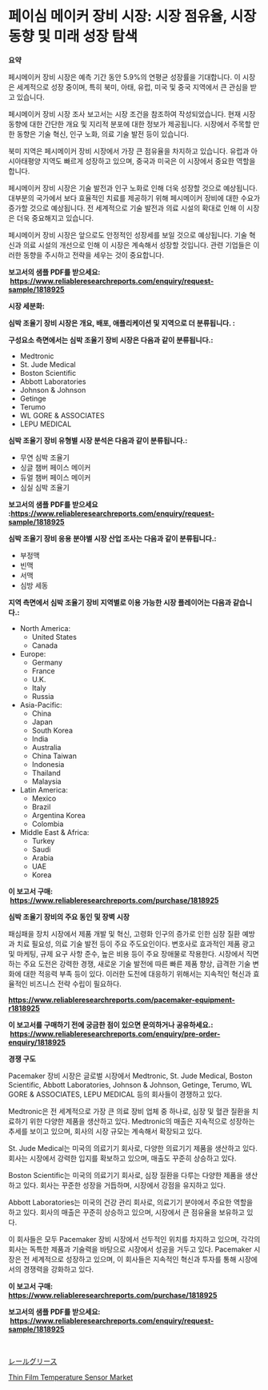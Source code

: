 <p><h1>페이심 메이커 장비 시장: 시장 점유율, 시장 동향 및 미래 성장 탐색</h1></p><p><strong>요약</strong></p>
<p><p>페시메이커 장비 시장은 예측 기간 동안 5.9%의 연평균 성장률을 기대합니다. 이 시장은 세계적으로 성장 중이며, 특히 북미, 아태, 유럽, 미국 및 중국 지역에서 큰 관심을 받고 있습니다.</p><p>페시메이커 장비 시장 조사 보고서는 시장 조건을 참조하여 작성되었습니다. 현재 시장 동향에 대한 간단한 개요 및 지리적 분포에 대한 정보가 제공됩니다. 시장에서 주목할 만한 동향은 기술 혁신, 인구 노화, 의료 기술 발전 등이 있습니다.</p><p>북미 지역은 페시메이커 장비 시장에서 가장 큰 점유율을 차지하고 있습니다. 유럽과 아시아태평양 지역도 빠르게 성장하고 있으며, 중국과 미국은 이 시장에서 중요한 역할을 합니다.</p><p>페시메이커 장비 시장은 기술 발전과 인구 노화로 인해 더욱 성장할 것으로 예상됩니다. 대부분의 국가에서 보다 효율적인 치료를 제공하기 위해 페시메이커 장비에 대한 수요가 증가할 것으로 예상됩니다. 전 세계적으로 기술 발전과 의료 시설의 확대로 인해 이 시장은 더욱 중요해지고 있습니다.</p><p>페시메이커 장비 시장은 앞으로도 안정적인 성장세를 보일 것으로 예상됩니다. 기술 혁신과 의료 시설의 개선으로 인해 이 시장은 계속해서 성장할 것입니다. 관련 기업들은 이러한 동향을 주시하고 전략을 세우는 것이 중요합니다.</p></p>
<p><strong>보고서의 샘플 PDF를 받으세요: &nbsp;<a href="https://www.reliableresearchreports.com/enquiry/request-sample/1818925">https://www.reliableresearchreports.com/enquiry/request-sample/1818925</a></strong></p>
<p><strong>시장 세분화:</strong></p>
<p><strong> 심박 조율기 장비 시장은 개요, 배포, 애플리케이션 및 지역으로 더 분류됩니다. :</strong></p>
<p><strong>구성요소 측면에서는 심박 조율기 장비 시장은 다음과 같이 분류됩니다.:</strong></p>
<p><ul><li>Medtronic</li><li>St. Jude Medical</li><li>Boston Scientific</li><li>Abbott Laboratories</li><li>Johnson & Johnson</li><li>Getinge</li><li>Terumo</li><li>WL GORE & ASSOCIATES</li><li>LEPU MEDICAL</li></ul></p>
<p><strong> 심박 조율기 장비 유형별 시장 분석은 다음과 같이 분류됩니다.:</strong></p>
<p><ul><li>무연 심박 조율기</li><li>싱글 챔버 페이스 메이커</li><li>듀얼 챔버 페이스 메이커</li><li>심실 심박 조율기</li></ul></p>
<p><strong>보고서의 샘플 PDF를 받으세요 :<a href="https://www.reliableresearchreports.com/enquiry/request-sample/1818925">https://www.reliableresearchreports.com/enquiry/request-sample/1818925</a></strong></p>
<p><strong> 심박 조율기 장비 응용 분야별 시장 산업 조사는 다음과 같이 분류됩니다.:</strong></p>
<p><ul><li>부정맥</li><li>빈맥</li><li>서맥</li><li>심방 세동</li></ul></p>
<p><strong>지역 측면에서 심박 조율기 장비 지역별로 이용 가능한 시장 플레이어는 다음과 같습니다.:</strong></p>
<p><ul>
    <li>
        North America:
        <ul>
            <li>United States</li>
            <li>Canada</li>
        </ul>
    </li>
    <li>
        Europe:
        <ul>
            <li>Germany</li>
            <li>France</li>
            <li>U.K.</li>
            <li>Italy</li>
            <li>Russia</li>
        </ul>
    </li>
    <li>
        Asia-Pacific:
        <ul>
            <li>China</li>
            <li>Japan</li>
            <li>South Korea</li>
            <li>India</li>
            <li>Australia</li>
            <li>China Taiwan</li>
            <li>Indonesia</li>
            <li>Thailand</li>
            <li>Malaysia</li>
        </ul>
    </li>
    <li>
        Latin America:
        <ul>
            <li>Mexico</li>
            <li>Brazil</li>
            <li>Argentina Korea</li>
            <li>Colombia</li>
        </ul>
    </li>
    <li>
        Middle East & Africa:
        <ul>
            <li>Turkey</li>
            <li>Saudi</li>
            <li>Arabia</li>
            <li>UAE</li>
            <li>Korea</li>
        </ul>
    </li>
    </ul></p>
<p><strong>이 보고서 구매: &nbsp;<a href="https://www.reliableresearchreports.com/purchase/1818925">https://www.reliableresearchreports.com/purchase/1818925</a></strong></p>
<p><strong>심박 조율기 장비의 주요 동인 및 장벽 시장</strong></p>
<p><p>패심패을 장치 시장에서 제품 개발 및 혁신, 고령화 인구의 증가로 인한 심장 질환 예방과 치료 필요성, 의료 기술 발전 등이 주요 주도요인이다. 변호사로 효과적인 제품 광고 및 마케팅, 규제 요구 사항 준수, 높은 비용 등이 주요 장애물로 작용한다. 시장에서 직면하는 주요 도전은 강력한 경쟁, 새로운 기술 발전에 따른 빠른 제품 향상, 급격한 기술 변화에 대한 적응력 부족 등이 있다. 이러한 도전에 대응하기 위해서는 지속적인 혁신과 효율적인 비즈니스 전략 수립이 필요하다.</p></p>
<p><strong><a href="https://www.reliableresearchreports.com/pacemaker-equipment-r1818925">https://www.reliableresearchreports.com/pacemaker-equipment-r1818925</a></strong></p>
<p><strong>이 보고서를 구매하기 전에 궁금한 점이 있으면 문의하거나 공유하세요.: &nbsp;<a href="https://www.reliableresearchreports.com/enquiry/pre-order-enquiry/1818925">https://www.reliableresearchreports.com/enquiry/pre-order-enquiry/1818925</a></strong></p>
<p><strong>경쟁 구도</strong></p>
<p><p>Pacemaker 장비 시장은 글로벌 시장에서 Medtronic, St. Jude Medical, Boston Scientific, Abbott Laboratories, Johnson & Johnson, Getinge, Terumo, WL GORE & ASSOCIATES, LEPU MEDICAL 등의 회사들이 경쟁하고 있다. </p><p>Medtronic은 전 세계적으로 가장 큰 의료 장비 업체 중 하나로, 심장 및 혈관 질환을 치료하기 위한 다양한 제품을 생산하고 있다. Medtronic의 매출은 지속적으로 성장하는 추세를 보이고 있으며, 회사의 시장 규모는 계속해서 확장되고 있다. </p><p>St. Jude Medical는 미국의 의료기기 회사로, 다양한 의료기기 제품을 생산하고 있다. 회사는 시장에서 강력한 입지를 확보하고 있으며, 매출도 꾸준히 상승하고 있다. </p><p>Boston Scientific는 미국의 의료기기 회사로, 심장 질환을 다루는 다양한 제품을 생산하고 있다. 회사는 꾸준한 성장을 거듭하며, 시장에서 강점을 유지하고 있다. </p><p>Abbott Laboratories는 미국의 건강 관리 회사로, 의료기기 분야에서 주요한 역할을 하고 있다. 회사의 매출은 꾸준히 상승하고 있으며, 시장에서 큰 점유율을 보유하고 있다. </p><p>이 회사들은 모두 Pacemaker 장비 시장에서 선두적인 위치를 차지하고 있으며, 각각의 회사는 독특한 제품과 기술력을 바탕으로 시장에서 성공을 거두고 있다. Pacemaker 시장은 전 세계적으로 성장하고 있으며, 이 회사들은 지속적인 혁신과 투자를 통해 시장에서의 경쟁력을 강화하고 있다.</p></p>
<p><strong>이 보고서 구매: &nbsp; <a href="https://www.reliableresearchreports.com/purchase/1818925">https://www.reliableresearchreports.com/purchase/1818925</a></strong></p>
<p><strong>보고서의 샘플 PDF를 받으세요: &nbsp;<a href="https://www.reliableresearchreports.com/enquiry/request-sample/1818925">https://www.reliableresearchreports.com/enquiry/request-sample/1818925</a></strong><strong></strong></p>
<p>&nbsp;</p>
<p><p><a href="https://github.com/Sophiaard2003/Market-Research-Report-List-1/blob/main/152435232138.md">レールグリース</a></p><p><a href="https://github.com/brenzgnarento/Market-Research-Report-List-2/blob/main/thin-film-temperature-sensor-market.md">Thin Film Temperature Sensor Market</a></p></p>